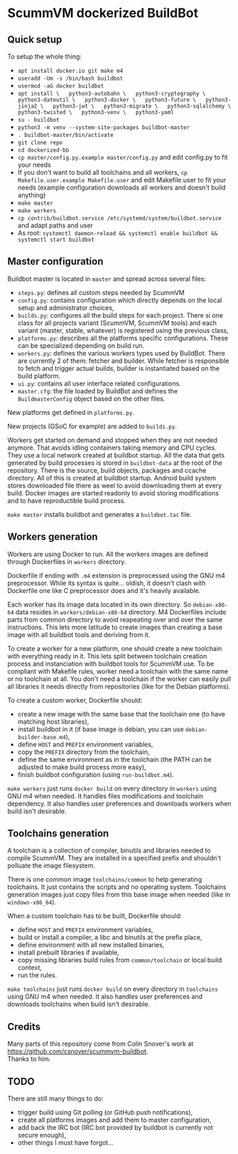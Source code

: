ScummVM dockerized BuildBot
===========================

Quick setup
-----------

To setup the whole thing:

 - `apt install docker.io git make m4`
 - `useradd -Um -s /bin/bash buildbot`
 - `usermod -aG docker buildbot`
 - `apt install \  
	python3-autobahn \  
	python3-cryptography \  
	python3-dateutil \  
	python3-docker \  
	python3-future \  
	python3-jinja2 \  
	python3-jwt \  
	python3-migrate \  
	python3-sqlalchemy \  
	python3-twisted \  
	python3-venv \  
	python3-yaml`
 - `su - buildbot`
 - `python3 -m venv --system-site-packages buildbot-master`
 - `. buildbot-master/bin/activate`
 - `git clone repo`
 - `cd dockerized-bb`
 - `cp master/config.py.example master/config.py` and edit config.py to fit your needs
 - If you don't want to build all toolchains and all workers, `cp Makefile.user.example Makefile.user` and edit Makefile.user to fit your needs (example configuration downloads all workers and doesn't build anything)
 - `make master`
 - `make workers`
 - `cp contrib/buildbot.service /etc/systemd/system/buildbot.service` and adapt paths and user
 - As root: `systemctl daemon-reload && systemctl enable buildbot && systemctl start buildbot`

Master configuration
--------------------

Buildbot master is located in `master` and spread across several files:

  - `steps.py`: defines all custom steps needed by ScummVM
  - `config.py`: contains configuration which directly depends on the local setup and administrator choices,
  - `builds.py`: configures all the build steps for each project. There si one class for all projects variant (ScummVM, ScummVM tools) and each variant (master, stable, whatever) is registered using the previous class,
  - `platforms.py`: describes all the platforms specific configurations. These can be specialized depending on build run.
  - `workers.py`: defines the various workers types used by BuildBot. There are currently 2 of them: fetcher and builder.
    While fetcher is responsible to fetch and trigger actual builds, builder is instantiated based on the build platform.
  - `ui.py`: contains all user interface related configurations.
  - `master.cfg`: the file loaded by BuildBot and defines the `BuildmasterConfig` object based on the other files.

New platforms get defined in `platforms.py`.

New projects (GSoC for example) are added to `builds.py`.

Workers get started on demand and stopped when they are not needed anymore. That avoids idling containers taking memory and CPU cycles. They use a local network created at buildbot startup.
All the data that gets generated by build processes is stored in `buildbot-data` at the root of the repository. There is the source, build objects, packages and ccache directory. All of this is created at buildbot startup.
Android build system stores downloaded file there as weel to avoid downloading them at every build.
Docker images are started readonly to avoid storing modifications and to have reproductible build process.

`make master` installs buildbot and generates a `buildbot.tac` file.

Workers generation
------------------

Workers are using Docker to run. All the workers images are defined through Dockerfiles in `workers` directory.

Dockerfile if ending with `.m4` extension is preprocessed using the GNU m4 preprocessor.
While its syntax is quite... oldish, it doesn't clash with Dockerfile one like C preprocessor does and it's heavily available.

Each worker has its image data located in its own directory. So `debian-x86-64` data resides in `workers/debian-x86-64` directory.
M4 Dockerfiles include parts from common directory to avoid reapeating over and over the same instructions.
This lets more latitude to create images than creating a base image with all buildbot tools and deriving from it.

To create a worker for a new platform, one should create a new toolchain with everything ready in it.
This lets split between toolchain creation process and instanciation with buildbot tools for ScummVM use.
To be compliant with Makefile rules, worker need a toolchain with the same name or no toolchain at all.
You don't need a toolchain if the worker can easily pull all libraries it needs directly from repositories (like for the Debian platforms).

To create a custom worker, Dockerfile should:
  - create a new image with the same base that the toolchain one (to have matching host libraries),
  - install buildbot in it (if base image is debian, you can use `debian-builder-base.m4`),
  - define `HOST` and `PREFIX` environment variables,
  - copy the `PREFIX` directory from the toolchain,
  - define the same environment as in the toolchain (the PATH can be adjusted to make build process more easy),
  - finish buildbot configuration (using `run-buildbot.m4`).

`make workers` just runs `docker build` on every directory in `workers` using GNU m4 when needed. It handles files modifications and toolchain dependency.
It also handles user preferences and downloads workers when build isn't desirable.

Toolchains generation
---------------------

A toolchain is a collection of compiler, binutils and libraries needed to compile ScummVM. They are installed in a specified prefix and shouldn't polluate the image filesystem.

There is one common image `toolchains/common` to help generating toolchains. It just contains the scripts and no operating system.
Toolchains generation images just copy files from this base image when needed (like in `windows-x86_64`).

When a custom toolchain has to be built, Dockerfile should:

  - define `HOST` and `PREFIX` environment variables,
  - build or install a compiler, a libc and binutils at the prefix place,
  - define environment with all new installed binaries,
  - install prebuilt libraries if available,
  - copy missing libraries build rules from `common/toolchain` or local build context,
  - run the rules.

`make toolchains` just runs `docker build` on every directory in `toolchains` using GNU m4 when needed.
It also handles user preferences and downloads toolchains when build isn't desirable.

Credits
-------

Many parts of this repository come from Colin Snover's work at <https://github.com/csnover/scummvm-buildbot>.  
Thanks to him.

TODO
----

There are still many things to do:

  - trigger build using Git polling (or GitHub push notifications),
  - create all platforms images and add them to master configuration,
  - add back the IRC bot (IRC bot provided by buildbot is currently not secure enough),
  - other things I must have forgot...
